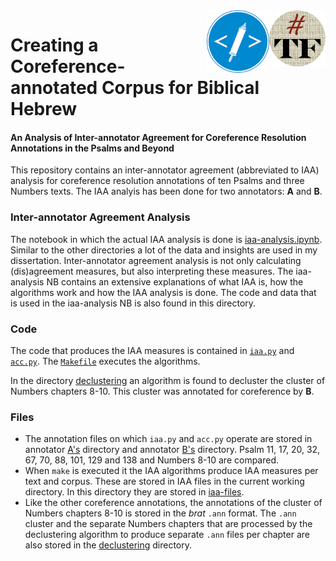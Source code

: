 <img align="right" src="images/tf-small.png" width="90"/>
<img align="right" src="images/etcbc.png" width="100"/>

# Creating a Coreference-annotated Corpus for Biblical Hebrew

#### An Analysis of Inter-annotator Agreement for Coreference Resolution Annotations in the Psalms and Beyond

This repository contains an inter-annotator agreement (abbreviated to IAA) analysis for coreference resolution annotations of ten Psalms and three Numbers texts. The IAA analyis has been done for two annotators: **A** and **B**.

### Inter-annotator Agreement Analysis
The notebook in which the actual IAA analysis is done is [iaa-analysis.ipynb](https://github.com/cmerwich/participant-analysis/blob/master/iaa/iaa-analysis.ipynb). Similar to the other directories a lot of the data and insights are used in my dissertation. Inter-annotator agreement analysis is not only calculating (dis)agreement measures, but also interpreting these measures. The iaa-analysis NB contains an extensive explanations of what IAA is, how the algorithms work and how the IAA analysis is done. The code and data that is used in the iaa-analysis NB is also found in this directory. 

### Code
The code that produces the IAA measures is contained in [`iaa.py`](https://github.com/cmerwich/participant-analysis/blob/master/iaa/iaa.py) and [`acc.py`](https://github.com/cmerwich/participant-analysis/blob/master/iaa/acc.py). The [`Makefile`](https://github.com/cmerwich/participant-analysis/blob/master/iaa/Makefile) executes the algorithms.

In the directory [declustering](https://github.com/cmerwich/participant-analysis/tree/master/iaa/declustering) an algorithm is found to decluster the cluster of Numbers chapters 8-10. This cluster was annotated for coreference by **B**. 

### Files
* The annotation files on which `iaa.py` and `acc.py` operate are stored in annotator [A's](https://github.com/cmerwich/participant-analysis/tree/master/iaa/chris_A) directory and annotator [B's](https://github.com/cmerwich/participant-analysis/tree/master/iaa/gyus_B) directory. Psalm 11, 17, 20, 32, 67, 70, 88, 101, 129 and 138 and Numbers 8-10 are compared. 
* When `make` is executed it the IAA algorithms produce IAA measures per text and corpus. These are stored in IAA files in the current working directory. In this directory they are stored in [iaa-files](https://github.com/cmerwich/participant-analysis/tree/master/iaa/iaa-files).
* Like the other coreference annotations, the annotations of the cluster of Numbers chapters 8-10 is stored in the *brat* `.ann` format. The `.ann` cluster and the separate Numbers chapters that are processed by the declustering algorithm to produce separate `.ann` files per chapter are also stored in the [declustering](https://github.com/cmerwich/participant-analysis/tree/master/iaa/declustering) directory. 
